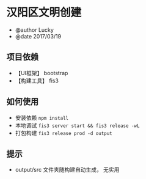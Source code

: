 # 汉阳区文明创建

- @author 	Lucky
- @date 	2017/03/19

## 项目依赖
- 【UI框架】 bootstrap
- 【构建工具】 fis3

## 如何使用

- 安装依赖 `npm install`
- 本地调试 `fis3 server start && fis3 release -wL`
- 打包构建 `fis3 release prod -d output`

## 提示

- output/src 文件夹随构建自动生成， 无实用